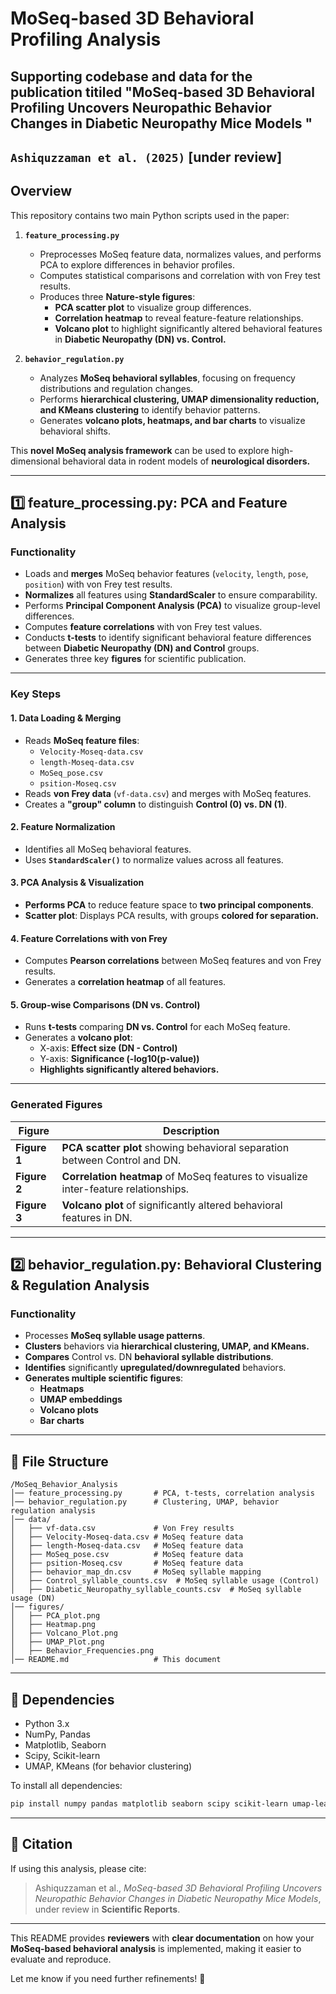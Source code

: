 # **MoSeq-based 3D Behavioral Profiling Analysis**
## **Supporting codebase and data for the publication titiled "MoSeq-based 3D Behavioral Profiling Uncovers Neuropathic Behavior Changes in Diabetic Neuropathy Mice Models "**
## `Ashiquzzaman et al. (2025)` [under review]
## **Overview**
This repository contains two main Python scripts used in the paper:

1. **`feature_processing.py`**  
   - Preprocesses MoSeq feature data, normalizes values, and performs PCA to explore differences in behavior profiles.  
   - Computes statistical comparisons and correlation with von Frey test results.  
   - Produces three **Nature-style figures**:  
     - **PCA scatter plot** to visualize group differences.  
     - **Correlation heatmap** to reveal feature-feature relationships.  
     - **Volcano plot** to highlight significantly altered behavioral features in **Diabetic Neuropathy (DN) vs. Control.**  

2. **`behavior_regulation.py`**  
   - Analyzes **MoSeq behavioral syllables**, focusing on frequency distributions and regulation changes.  
   - Performs **hierarchical clustering, UMAP dimensionality reduction, and KMeans clustering** to identify behavior patterns.  
   - Generates **volcano plots, heatmaps, and bar charts** to visualize behavioral shifts.  

This **novel MoSeq analysis framework** can be used to explore high-dimensional behavioral data in rodent models of **neurological disorders.**

---

## **1️⃣ feature_processing.py: PCA and Feature Analysis**
### **Functionality**
- Loads and **merges** MoSeq behavior features (`velocity`, `length`, `pose`, `position`) with von Frey test results.  
- **Normalizes** all features using **StandardScaler** to ensure comparability.  
- Performs **Principal Component Analysis (PCA)** to visualize group-level differences.  
- Computes **feature correlations** with von Frey test values.  
- Conducts **t-tests** to identify significant behavioral feature differences between **Diabetic Neuropathy (DN) and Control** groups.  
- Generates three key **figures** for scientific publication.

---

### **Key Steps**
#### **1. Data Loading & Merging**
- Reads **MoSeq feature files**:  
  - `Velocity-Moseq-data.csv`
  - `length-Moseq-data.csv`
  - `MoSeq_pose.csv`
  - `psition-Moseq.csv`
- Reads **von Frey data** (`vf-data.csv`) and merges with MoSeq features.  
- Creates a **"group" column** to distinguish **Control (0) vs. DN (1)**.

#### **2. Feature Normalization**
- Identifies all MoSeq behavioral features.  
- Uses **`StandardScaler()`** to normalize values across all features.  

#### **3. PCA Analysis & Visualization**
- **Performs PCA** to reduce feature space to **two principal components**.
- **Scatter plot**: Displays PCA results, with groups **colored for separation.**  

#### **4. Feature Correlations with von Frey**
- Computes **Pearson correlations** between MoSeq features and von Frey results.
- Generates a **correlation heatmap** of all features.

#### **5. Group-wise Comparisons (DN vs. Control)**
- Runs **t-tests** comparing **DN vs. Control** for each MoSeq feature.
- Generates a **volcano plot**:
  - X-axis: **Effect size (DN - Control)**
  - Y-axis: **Significance (-log10(p-value))**
  - **Highlights significantly altered behaviors.**

---

### **Generated Figures**
| **Figure** | **Description** |
|------------|----------------|
| **Figure 1** | **PCA scatter plot** showing behavioral separation between Control and DN. |
| **Figure 2** | **Correlation heatmap** of MoSeq features to visualize inter-feature relationships. |
| **Figure 3** | **Volcano plot** of significantly altered behavioral features in DN. |

---

## **2️⃣ behavior_regulation.py: Behavioral Clustering & Regulation Analysis**
### **Functionality**
- Processes **MoSeq syllable usage patterns**.
- **Clusters** behaviors via **hierarchical clustering, UMAP, and KMeans.**  
- **Compares** Control vs. DN **behavioral syllable distributions**.  
- **Identifies** significantly **upregulated/downregulated** behaviors.  
- **Generates multiple scientific figures**:  
  - **Heatmaps**
  - **UMAP embeddings**
  - **Volcano plots**
  - **Bar charts**

---

## **📂 File Structure**
```
/MoSeq_Behavior_Analysis
│── feature_processing.py       # PCA, t-tests, correlation analysis
│── behavior_regulation.py      # Clustering, UMAP, behavior regulation analysis
│── data/
│   ├── vf-data.csv             # Von Frey results
│   ├── Velocity-Moseq-data.csv # MoSeq feature data
│   ├── length-Moseq-data.csv   # MoSeq feature data
│   ├── MoSeq_pose.csv          # MoSeq feature data
│   ├── psition-Moseq.csv       # MoSeq feature data
│   ├── behavior_map_dn.csv     # MoSeq syllable mapping
│   ├── Control_syllable_counts.csv  # MoSeq syllable usage (Control)
│   ├── Diabetic_Neuropathy_syllable_counts.csv  # MoSeq syllable usage (DN)
│── figures/
│   ├── PCA_plot.png
│   ├── Heatmap.png
│   ├── Volcano_Plot.png
│   ├── UMAP_Plot.png
│   ├── Behavior_Frequencies.png
│── README.md                   # This document
```

---

## **🔧 Dependencies**
- Python 3.x
- NumPy, Pandas
- Matplotlib, Seaborn
- Scipy, Scikit-learn
- UMAP, KMeans (for behavior clustering)

To install all dependencies:
```bash
pip install numpy pandas matplotlib seaborn scipy scikit-learn umap-learn
```

---

## **📜 Citation**
If using this analysis, please cite:
> Ashiquzzaman et al., *MoSeq-based 3D Behavioral Profiling Uncovers Neuropathic Behavior Changes in Diabetic Neuropathy Mice Models*, under review in **Scientific Reports**.

---

This README provides **reviewers** with **clear documentation** on how your **MoSeq-based behavioral analysis** is implemented, making it easier to evaluate and reproduce.

Let me know if you need further refinements! 🚀

